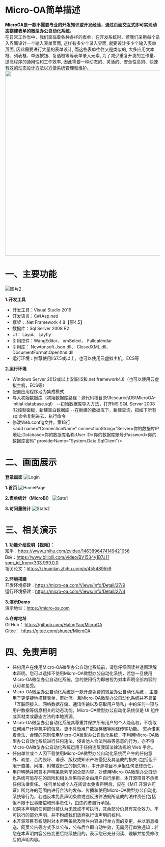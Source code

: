 # Micro-OA简单描述
<b>MicroOA是一款不需要专业的开发知识或开发经验，通过页面交互式即可实现动态搭建表单的微型办公自动化系统。</b>
<br>
在日常工作当中，我们面临着各种各样的表单，在开发系统时，若我们采用每个录入界面设计一个输入表单页面, 
这样有多少个录入界面, 就要设计多少个输入表单页面, 因此需要进行大量的表单设计, 而这些表单往往又是类似的, 
大多应用文本框、列表框、单选按钮、复选框等等表单录入元素, 为了减少重复开发的工作量、提高程序的通用性和工作效率,
因此需要一种动态的、灵活的、安全性高的、快速有效的动态设计方法以方便系统管理和维护。
<br/>
<img src="https://user-images.githubusercontent.com/43397016/148747551-fb7b6a2d-600f-4551-b1cf-cb32c852b415.png" width="600px" />


# 一、主要功能
![图片2](https://user-images.githubusercontent.com/43397016/148900409-83defba1-01d4-4654-b18d-0e6594b948ed.png)


**1.开发工具**
- 开发工具：Visual Studio 2019
- 开发语言：C#(Asp.net)
- 框架：.Net Framework 4.8【原4.5】
- 数据库：Sql Server 2008 R2
- UI： Layui、 Layfly
- 引用控件：WangEditor、 xmSelect、 Fullcalendar
- 引用库： Newtonsoft.Json.dll、 ClosedXML.dll、 DocumentFormat.OpenXml.dll
- 运行环境：推荐使用IIS7.5或以上，也可以使用云虚拟主机，ECS等


**2.运行环境**
- Windows Server 2012或以上安装IIS和.net framework4.8（也可以使用云虚拟主机，ECS等）
- 配置应用程序池为集成模式
- 导入初始数据库（初始数据库路径：源代码根目录\Resource\DB\MicroOA-Initial-database.sql）
--初始数据库导入方法，打开MS SQL Server 2008 R2控制面板，新建空白数据库
--在新建的数据库下，新建查询，把如下所有sql命令复制进去，执行命令
- 修改Web.config文件，第18行<br/>
<add name=“ConnectionName” connectionString=“Server=你的数据库IP地址;Database=你的数据库名称;User ID=你的数据库账号;Password=你的数据库密码" providerName="System.Data.SqlClient"/>


# 二、画面展示
**登录画面**
![Login](https://user-images.githubusercontent.com/43397016/148747156-b8a80529-daf9-4199-a2a4-8556bf14a270.png)

**1.首页**
![HomePage](https://user-images.githubusercontent.com/43397016/148747261-e0fa568c-82ad-4859-98d6-ea11706475fa.png)

**2.表单统计（MicroBI）**
![Sats1](https://user-images.githubusercontent.com/43397016/148747295-36c9cedd-0416-4862-9e3b-ad6befa69258.png)

**3.访问量统计**
![Stats2](https://user-images.githubusercontent.com/43397016/148747356-0c222a6f-022a-4e88-94a9-bc9d9c646327.png)


# 三、相关演示
**1. 功能介绍说明【视频】：**
<br/>
知乎：https://www.zhihu.com/zvideo/1463896474149421056
<br/>
B站：https://www.bilibili.com/video/BV1534y1B7J1?spm_id_from=333.999.0.0
<br/>
相关论文：https://zhuanlan.zhihu.com/p/455489559

**2.环境搭建**
<br/>
开发环境搭建：https://micro-oa.com/Views/Info/Detail/27/9
<br/>
运行环境搭建：https://micro-oa.com/Views/Info/Detail/27/4

**3.演示Demo**
<br/>
演示地址：https://micro-oa.com

**4.仓库地址**
<br/>
GitHub： https://github.com/HalngYao/MicroOA
<br/>
Gitee：  https://gitee.com/shueer/MicroOA

# 四、免责声明
- 任何用户在使用Micro-OA微型办公自动化系统前，请您仔细阅读并透彻理解本声明。您可以选择不使用Micro-OA微型办公自动化系统，若您一旦使用Micro-OA微型办公自动化系统，您的使用行为即被视为对本声明全部内容的认可和接受。
- Micro-OA微型办公自动化系统是一款开源免费的微型办公自动化系统 ，主要用于更便捷地搭建表单、审批流。且Micro-OA微型办公自动化系统并不具备「互联网接入、网络数据存储、通讯传输以及窃取用户隐私」中的任何一项与用户数据等信息相关的动态功能，Micro-OA微型办公自动化系统仅是 UI 组件或素材类或静态方法的本地资源。
- Micro-OA微型办公自动化系统其尊重并保护所有用户的个人隐私权，不窃取任何用户计算机中的信息。更不具备用户数据存储等网络传输功能。
您承诺秉着合法、合理的原则使用Micro-OA微型办公自动化系统，不利用Micro-OA微型办公自动化系统进行任何违法、侵害他人合法利益等恶意的行为，亦不将Micro-OA微型办公自动化系统运用于任何违反我国法律法规的 Web 平台。
- 任何单位或个人因下载使用Micro-OA微型办公自动化系统而产生的任何意外、疏忽、合约毁坏、诽谤、版权或知识产权侵犯及其造成的损失 (包括但不限于直接、间接、附带或衍生的损失等)，本开源项目不承担任何法律责任。
- 用户明确并同意本声明条款列举的全部内容，对使用Micro-OA微型办公自动化系统可能存在的风险和相关后果将完全由用户自行承担，本开源项目不承担任何法律责任。
任何单位或个人在阅读本免责声明后，应在《MIT 开源许可证》所允许的范围内进行合法的发布、传播和使用Micro-OA微型办公自动化系统等行为，若违反本免责声明条款或违反法律法规所造成的法律责任(包括但不限于民事赔偿和刑事责任），由违约者自行承担。
- 如果本声明的任何部分被认为无效或不可执行，其余部分仍具有完全效力。不可执行的部分声明，并不构成我们放弃执行该声明的权利。
- 本开源项目有权随时对本声明条款及附件内容进行单方面的变更，并以消息推送、网页公告等方式予以公布，公布后立即自动生效，无需另行单独通知；若您在本声明内容公告变更后继续使用的，表示您已充分阅读、理解并接受修改后的声明内容。

<!--
# 五、打赏支持
开源项目不易，若此项目能得到你的青睐，可以打赏支持作者持续开发与维护，感谢所有支持开源的朋友。
 <img src="https://user-images.githubusercontent.com/43397016/148755073-ab97daed-3903-4f08-b4a8-c00a50183503.png" width="800px" />  
--/>





